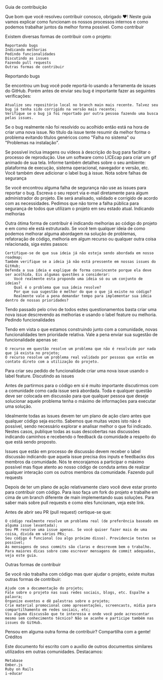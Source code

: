 Guia de contribuição

Que bom que você resolveu contribuir conosco, obrigado ❤️! Neste guia vamos explicar como funcionam os nossos processos internos e como podemos trabalhar juntos da melhor forma possível.
Como contribuir

Existem diversas formas de contribuir com o projeto:

    Reportando bugs
    Indicando melhorias
    Pedindo funcionalidades
    Discutindo as issues
    Fazendo pull requests
    Outras formas de contribuir

Reportando bugs

Se encontrou um bug você pode reportá-lo usando a ferramenta de issues do GitHub. Porém antes de enviar seu bug é importante fazer as seguintes verificações:

    Atualize seu repositório local no branch main mais recente. Talvez seu bug já tenha sido corrigido na versão mais recente;
    Verifique se o bug já foi reportado por outra pessoa fazendo uma busca pelas issues.

Se o bug realmente não foi resolvido ou acolhido então está na hora de criar uma nova issue. No título da issue tente resumir da melhor forma o problema evitando títulos genéricos como "Falha no sistema" ou "Problemas na instalação".

Se possível inclua imagens ou vídeos à descrição do bug para facilitar o processo de reprodução. Use um software como LICEcap para criar um gif animado de sua tela. Informe também detalhes sobre o seu ambiente: plataforma de execução, sistema operacional, navegador e versão, etc. Você também deve adicionar o label bug à issue.
Nota sobre falhas de segurança

Se você encontrou alguma falha de segurança não use as issues para reportar o bug. Escreva o seu report via e-mail diretamente para algum administrador do projeto. Ele será analisado, validado e corrigido de acordo com as necessidades. Pedimos que não torne a falha pública para segurança de todos que utilizam o projeto em seu estado atual.
Indicando melhorias

Outra ótima forma de contribuir é indicando melhorias ao código do projeto e em como ele está estruturado. Se você tem qualquer ideia de como podemos melhorar alguma abordagem na solução de problemas, refatoração de código, melhoria em algum recurso ou qualquer outra coisa relacionada, siga estes passos:

    Certifique-se de que sua ideia já não esteja sendo abordada em nosso roadmap;
    Também verifique se a ideia já não está pressente em nossas issues do GitHub;
    Defenda a sua ideia e explique de forma convincente porque ela deve ser acolhida. Eis algumas questões a considerar:
        Você realmente esta propondo uma ideia só ou um conjunto de ideias?
        Qual é o problema que sua ideia resolve?
        Por que sua sugestão é melhor do que o que já existe no código?
        Realmente vale a pena demandar tempo para implementar sua ideia dentro de nossas prioridades?

Tendo passado pelo crivo de todos estes questionamentos basta criar uma nova issue descrevendo as melhorias e usando o label feature ou melhoria.
Pedindo funcionalidades

Tendo em vista o que estamos construindo junto com a comunidade, novas funcionalidades tem prioridade relativa. Vale a pena enviar sua sugestão de funcionalidade apenas se:

    O recurso em questão resolve um problema que não é resolvido por nada que já exista no projeto;
    O recurso resolve um problema real validado por pessoas que estão em contato direto com a utilização do projeto.

Para criar seu pedido de funcionalidade criar uma nova issue usando o label feature.
Discutindo as issues

Antes de partirmos para o código em si é muito importante discutirmos com a comunidade como cada issue será abordada. Toda e qualquer questão deve ser colocada em discussão para que qualquer pessoa que deseje solucionar aquele problema tenha o máximo de informações para executar uma solução.

Idealmente todas as issues devem ter um plano de ação claro antes que qualquer código seja escrito. Sabemos que muitas vezes isto não é possível, sendo necessário explorar e analisar melhor o que foi indicado. Nestes casos, publique todas as suas descobertas nas discussões indicando caminhos e recebendo o feedback da comunidade a respeito do que está sendo proposto.

Issues que estão em processo de discussão devem receber o label discussão indicando que aquela issue precisa dos inputs e feedbacks dos membros da comunidade. Nós te encorajamos a participar o máximo possível mas fique atento ao nosso código de conduta antes de realizar qualquer interação com os outros membros da comunidade.
Fazendo pull requests

Depois de ter um plano de ação relativamente claro você deve estar pronto para contribuir com código. Para isso faça um fork do projeto e trabalhe em cima de um branch diferente de main implementando suas soluções. Para saber mais sobre pull requests e como eles funcionam, veja este link.

Antes de abrir seu PR (pull request) certique-se que:

    O código realmente resolve um problema real (de preferência baseado em alguma issue levantada);
    Seu PR resolve uma issue apenas. Se você quiser fazer mais de uma coisa, divida em vários PRs;
    Seu código é funcional (ou algo próximo disso). Providencie testes se possível;
    As mensagens de seus commits são claras e descrevem bem o trabalho. Para maiores dicas sobre como escrever mensagens de commit adequadas, veja este guia.

Outras formas de contribuir

Se você não trabalha com código mas quer ajudar o projeto, existe muitas outras formas de contribuir:

    Ajude com a documentação do projeto;
    Fale sobre o projeto nas suas redes sociais, blogs, etc. Espalhe a palavra;
    Organize eventos e dê palestras sobre o projeto;
    Crie material promocional como apresentações, screencasts, mídia para compartilhamento em redes sociais, etc;
    Viu alguma discussão que te interessa e onde você pode acrescentar mesmo sem conhecimento técnico? Não se acanhe e participe também nas issues do GitHub.

Pensou em alguma outra forma de contribuir? Compartilha com a gente!
Créditos

Este documento foi escrito com o auxílio de outros documentos similares utilizados em outras comunidades. Destacamos:

    Metabase
    Ember.js
    Ruby on Rails
    i-educar
